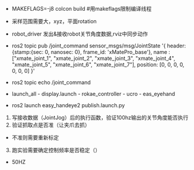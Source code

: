 - MAKEFLAGS=-j8 colcon build #用makeflags限制编译线程
- 采样范围需要大，xyz，平面rotation

- robot_driver 发出&接收robot关节角度数据,rviz中同步动作

- ros2 topic pub /joint_command sensor_msgs/msg/JointState '{
      header:{stamp:{sec: 0, nanosec: 0}, frame_id: 'xMatePro_base'},
      name :["xmate_joint_1", "xmate_joint_2", "xmate_joint_3", "xmate_joint_4", "xmate_joint_5", "xmate_joint_6", "xmate_joint_7"],
      position: [0, 0, 0, 0, 0, 0, 0]
}'
- ros2 topic echo /joint_command
- launch_all
      - display.launch
      - rokae_controller
      - ucro
      - eas_eyehand
- ros2 launch easy_handeye2 publish.launch.py 

1. 写接收数据（JointJog）后的执行函数，验证100hz输出的关节角度能否执行
2. 验证抓取点是否准（让夹爪去抓）
- 不准则需要重新标定
3. 跑实验需要确定控制频率是否稳定（）
- 50HZ
 

